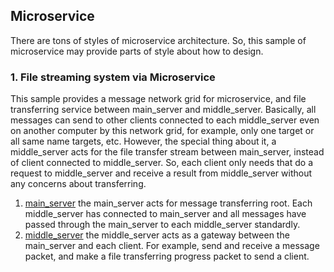 ## Microservice

There are tons of styles of microservice architecture. So, this sample of microservice may provide parts of style about how to design.

### 1. File streaming system via Microservice

This sample provides a message network grid for microservice, and file transferring service between main_server and middle_server.  Basically, all messages can send to other clients connected to each middle_server even on another computer by this network grid, for example, only one target or all same name targets, etc. However, the special thing about it, a middle_server acts for the file transfer stream between main_server, instead of client connected to middle_server. So, each client only needs that do a request to middle_server and receive a result from middle_server without any concerns about transferring.

1. [main_server](https://github.com/kcenon/messaging_system/tree/main/micro_services/main_server)
   the main_server acts for message transferring root. Each middle_server has connected to main_server and all messages have passed through the main_server to each middle_server standardly.
2. [middle_server](https://github.com/kcenon/messaging_system/tree/main/micro_services/middle_server)
    the middle_server acts as a gateway between the main_server and each client. For example, send and receive a message packet, and make a file transferring progress packet to send a client. 